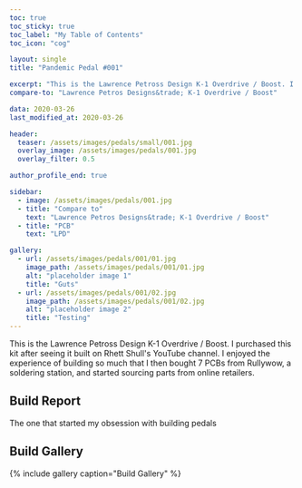 ```yaml
---
toc: true
toc_sticky: true
toc_label: "My Table of Contents"
toc_icon: "cog"

layout: single
title: "Pandemic Pedal #001"

excerpt: "This is the Lawrence Petross Design K-1 Overdrive / Boost. I purchased this kit after seeing it built on Rhett Shull's YouTube channel. I enjoyed the experience of building so much that I then bought 7 PCBs from Rullywow, a soldering station, and started sourcing parts from online retailers."
compare-to: "Lawrence Petros Designs&trade; K-1 Overdrive / Boost"

data: 2020-03-26
last_modified_at: 2020-03-26

header:
  teaser: /assets/images/pedals/small/001.jpg
  overlay_image: /assets/images/pedals/001.jpg
  overlay_filter: 0.5

author_profile_end: true

sidebar:
  - image: /assets/images/pedals/001.jpg
  - title: "Compare to"
    text: "Lawrence Petros Designs&trade; K-1 Overdrive / Boost"
  - title: "PCB"
    text: "LPD"

gallery:
  - url: /assets/images/pedals/001/01.jpg
    image_path: /assets/images/pedals/001/01.jpg
    alt: "placeholder image 1"
    title: "Guts"
  - url: /assets/images/pedals/001/02.jpg
    image_path: /assets/images/pedals/001/02.jpg
    alt: "placeholder image 2"
    title: "Testing"
---
```


This is the Lawrence Petross Design K-1 Overdrive / Boost. I purchased this kit after seeing it built on Rhett Shull's YouTube channel. I enjoyed the experience of building so much that I then bought 7 PCBs from Rullywow, a soldering station, and started sourcing parts from online retailers.

## Build Report ##

The one that started my obsession with building pedals

## Build Gallery ## 

{% include gallery caption="Build Gallery" %}

